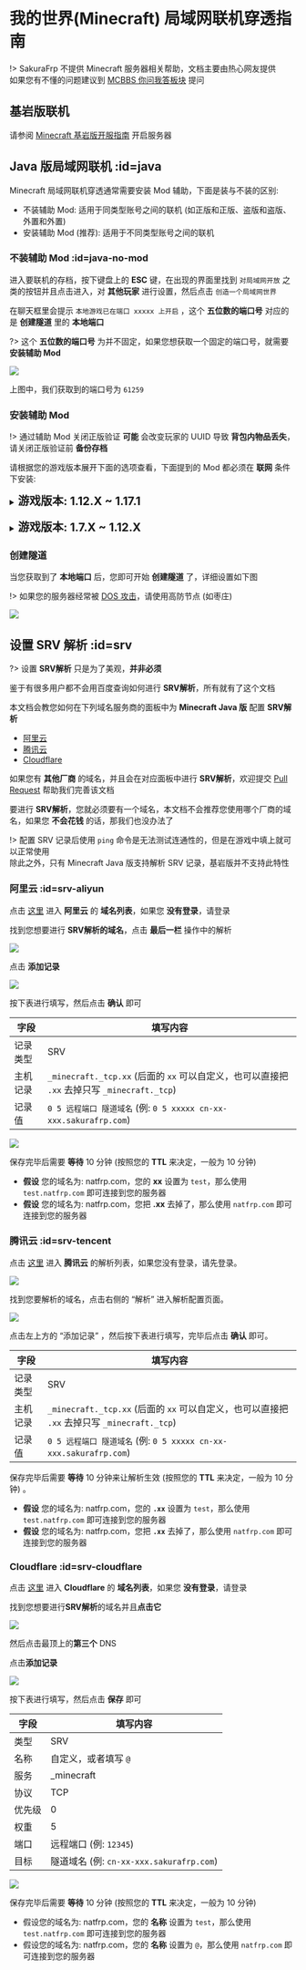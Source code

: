 # 我的世界(Minecraft) 局域网联机穿透指南

!> SakuraFrp 不提供 Minecraft 服务器相关帮助，文档主要由热心网友提供  
如果您有不懂的问题建议到 [MCBBS 你问我答板块](https://www.mcbbs.net/forum-multiqanda-1.html ':target=_blank') 提问

## 基岩版联机

请参阅 [Minecraft 基岩版开服指南](/offtopic/mc-bedrock-server) 开启服务器

## Java 版局域网联机 :id=java

Minecraft 局域网联机穿透通常需要安装 Mod 辅助，下面是装与不装的区别:

- 不装辅助 Mod: 适用于同类型账号之间的联机 (如正版和正版、盗版和盗版、外置和外置) 
- 安装辅助 Mod (推荐): 适用于不同类型账号之间的联机

### 不装辅助 Mod :id=java-no-mod

进入要联机的存档，按下键盘上的 **ESC** 键，在出现的界面里找到 `对局域网开放` 之类的按钮并且点击进入，对 **其他玩家** 进行设置，然后点击 `创造一个局域网世界`

在聊天框里会提示 `本地游戏已在端口 xxxxx 上开启` ，这个 **五位数的端口号** 对应的是 **创建隧道** 里的 **本地端口**

?> 这个 **五位数的端口号** 为并不固定，如果您想获取一个固定的端口号，就需要 **安装辅助 Mod**

![](./_images/mc-1.png)

上图中，我们获取到的端口号为 `61259`

### 安装辅助 Mod

!> 通过辅助 Mod 关闭正版验证 **可能** 会改变玩家的 UUID 导致 **背包内物品丢失**，请关闭正版验证前 **备份存档**

请根据您的游戏版本展开下面的选项查看，下面提到的 Mod 都必须在 **联网** 条件下安装:

<details>
<summary><b style="font-size: 20px">游戏版本: 1.12.X ~ 1.17.1</b></summary>

!> 1.16.2 版由于 Forge 的原因可能会 **引发崩溃**，端口 **不能冲突**，否则也会崩溃

+ Mod 名称: LanServerProperties  
+ Mod 功能:
  1. 固定端口
  2. 开关正版验证
+ 下载链接: [Github](https://github.com/rikka0w0/LanServerProperties) | [Curseforge](https://www.curseforge.com/minecraft/mc-mods/lan-server-properties/files/all)  
   _这两个网站的服务器都位于 **国外**，所以访问/下载的速度 **可能** 会较慢，请耐心等待或自行寻找国内镜像_

#### 使用方法

1. 安装 Mod 并进入游戏，打开您要联机的 **存档**
2. 按下键盘上的 **ESC** 键，在出现的界面里找到 `对局域网开放` 之类的按钮并且点击进入
3. 对 **其他玩家** 进行设置，同时安装此 Mod 后 **设置局域网世界** 界面后会增加下列选项，请按需配置:
   - 在线模式: 开/关  
     `关闭可以让非正版玩家和您联机`
   - 监听端口: 25565  
     `可以固定端口，监听端口对应的就是创建隧道里的本地端口`
4. 点击 `创造一个局域网世界`，在聊天框里会提示 `本地游戏已在端口 xxxxx 上开启`，这个 **五位数的端口号** 就会变成您设置的 **监听端口**

![](./_images/mc-2.png)

</details>
<br>
<details>
<summary><b style="font-size: 20px">游戏版本: 1.7.X ~ 1.12.X</b></summary>

+ Mod 名称: Server.Properties for LAN
+ Mod 功能:
  1. 玩家挂机多久后踢出
  2. 服务器资源包
  3. 固定端口
  4. 最大视距
  5. 是否开启正版验证
  6. 是否生成生物，最大玩家数
  7. 玩家之间是否可以造成伤害
  8. 是否开启白名单
  9. 是否生成村民
  10. 最大建筑高度
  11. Motd设置
+ 下载链接: [Curseforge](https://www.curseforge.com/minecraft/mc-mods/server-properties-for-lan/files/all)
   _该网站的服务器位于 **国外**，所以访问/下载的速度 **可能** 会较慢，请耐心等待或自行寻找国内镜像_

#### 使用方法

1. 安装 Mod 并进入游戏，打开您要联机的 **存档** (必须要先打开一次存档才会生成 `server.properties` 文件)
2. 打开 **存档文件夹** 里的 `server.properties` 文件进行编辑，下面有对各个选项的翻译

   ?> **ESC** - **选项** - **资源包** - **打开资源包文件夹**  
   **返回上一级** - **打开saves文件夹** - **找到您要联机的存档的名字并双击进入**  
   里面会有个叫 `server.properties` 的文件，**右键** 通过 **记事本**打开  
   建议使用 [Visual Studio Code](https://code.visualstudio.com/) 或者 [Sublime Text 3](http://www.sublimetext.com/) 等专业文字编辑器

   ![](./_images/mc-3.png)
3. 编辑完成后重新打开地图即可刷新配置

   !> `server.properties` 文件编辑完以后下一次使用 **这个存档** 联机就不用再次编辑了  
   如果 **换了个存档** 联机，就需要 **重新编辑** 或者复制之前的配置过来
4. 现在请参考 [不装辅助 Mod](#java-no-mod) 一节开启局域网联机

#### server.properties 配置文件翻译如下: 

```properties
player-idle-timeout=<Int>
# 玩家挂机多久后踢出
# 0为禁止该功能

resource-pack=
# 服务器资源包 (没有请留空) 

port=<Int>
# 端口，对应Frp设置中的本地端口
# 0为随机

max-view-distance=<Int>
# 最大视距
# 0为不限制

online-mode=<Boolean>
# 是否开启正版验证
# "true"(是)为开启, "false"(否)为关闭
# 如果要和非正版玩家，请关闭

spawn-animals=<Boolean>
# 是否生成生物
# "true"(是)为开启, "false"(否)为关闭

pvp=<Boolean>
# 玩家之间是否可以造成伤害
# "true"(是)为开启, "false"(否)为关闭

max-players=<Int>
# 最大玩家数

white-list=<Boolean>
# 是否开启白名单
# "true"(是)为开启, "false"(否)为关闭

spawn-npcs=<Boolean>
# 是否生成村民
# "true"(是)为开启, "false"(否)为关闭

max-build-height=<Int>
# 最大建筑高度
# 不能超过256

resource-pack-sha1=
# 资源包哈希算法 (没有请留空) 

motd=
# Motd设置
# 默认会生成一个，可以自己设置
```

</details>

### 创建隧道

当您获取到了 **本地端口** 后，您即可开始 **创建隧道** 了，详细设置如下图

!> 如果您的服务器经常被 [DOS 攻击](https://zh.wikipedia.org/wiki/拒绝服务攻击)，请使用高防节点 (如枣庄)

![](./_images/mc-5.png)

## 设置 SRV 解析 :id=srv

?> 设置 **SRV解析** 只是为了美观，**并非必须**

鉴于有很多用户都不会用百度查询如何进行 **SRV解析**，所有就有了这个文档

本文档会教您如何在下列域名服务商的面板中为 **Minecraft Java 版** 配置 **SRV解析**

+ [阿里云](#srv-aliyun)
+ [腾讯云](#srv-tencent)
+ [Cloudflare](#srv-cloudflare)  

如果您有 **其他厂商** 的域名，并且会在对应面板中进行 **SRV解析**，欢迎提交 [Pull Request](https://github.com/natfrp/wiki/pulls ':target=_blank') 帮助我们完善该文档

要进行 **SRV解析**，您就必须要有一个域名，本文档不会推荐您使用哪个厂商的域名，如果您 **不会花钱** 的话，那我们也没办法了

!> 配置 SRV 记录后使用 `ping` 命令是无法测试连通性的，但是在游戏中填上就可以正常使用  
除此之外，只有 Minecraft Java 版支持解析 SRV 记录，基岩版并不支持此特性

### 阿里云 :id=srv-aliyun

点击 [这里](https://dc.console.aliyun.com/next/index#/domain/list/all-domain ':target=_blank') 进入 **阿里云** 的 **域名列表**，如果您 **没有登录**，请登录

找到您想要进行 **SRV解析的域名**，点击 **最后一栏** 操作中的解析

![](./_images/mc-srv-1.png)

点击 **添加记录**

![](./_images/mc-srv-2.png)

按下表进行填写，然后点击 **确认** 即可

| 字段 | 填写内容 |
| --- | --- |
| 记录类型 | SRV |
| 主机记录 | `_minecraft._tcp.xx` (后面的 `xx` 可以自定义，也可以直接把 `.xx` 去掉只写 `_minecraft._tcp`) |
| 记录值 | `0 5 远程端口 隧道域名` (例: `0 5 xxxxx cn-xx-xxx.sakurafrp.com`) |

![](./_images/mc-srv-3.png)

保存完毕后需要 **等待** 10 分钟 (按照您的 **TTL** 来决定，一般为 10 分钟) 

+ **假设** 您的域名为: natfrp.com，您的 **xx** 设置为 `test`，那么使用 `test.natfrp.com` 即可连接到您的服务器
+ **假设** 您的域名为: natfrp.com，您把 **.xx** 去掉了，那么使用 `natfrp.com` 即可连接到您的服务器

### 腾讯云 :id=srv-tencent

点击 [这里](https://console.cloud.tencent.com/cns) 进入 **腾讯云** 的解析列表，如果您没有登录，请先登录。

![](_images/mc-srv-tencent-1.png)

找到您要解析的域名，点击右侧的 “解析” 进入解析配置页面。

![](_images/mc-srv-tencent-2.png)

点击左上方的 “添加记录” ，然后按下表进行填写，完毕后点击 **确认** 即可。

| 字段 | 填写内容 |
| --- | --- |
| 记录类型 | SRV |
| 主机记录 | `_minecraft._tcp.xx` (后面的 `xx` 可以自定义，也可以直接把 `.xx` 去掉只写 `_minecraft._tcp`) |
| 记录值 | `0 5 远程端口 隧道域名` (例: `0 5 xxxxx cn-xx-xxx.sakurafrp.com`) |

保存完毕后需要 **等待** 10 分钟来让解析生效 (按照您的 **TTL** 来决定，一般为 10 分钟) 。

+ **假设** 您的域名为: natfrp.com，您的 **`.xx`** 设置为 `test`，那么使用 `test.natfrp.com` 即可连接到您的服务器
+ **假设** 您的域名为: natfrp.com，您把 **`.xx`** 去掉了，那么使用 `natfrp.com` 即可连接到您的服务器

### Cloudflare :id=srv-cloudflare

点击 [这里](https://dash.cloudflare.com/ ':target=_blank') 进入 **Cloudflare** 的 **域名列表**，如果您 **没有登录**，请登录

找到您想要进行**SRV解析**的域名并且**点击它**

![](./_images/mc-srv-4.png)

然后点击最顶上的**第三个** DNS

点击**添加记录**

![](./_images/mc-srv-5.png)

按下表进行填写，然后点击 **保存** 即可

| 字段 | 填写内容 |
| --- | --- |
| 类型 | SRV |
| 名称 | 自定义，或者填写 `@` |
| 服务 | _minecraft |
| 协议 | TCP |
| 优先级 | 0 |
| 权重 | 5 |
| 端口 | 远程端口 (例: `12345`) |
| 目标 | 隧道域名 (例: `cn-xx-xxx.sakurafrp.com`) |

![](./_images/mc-srv-6.png)

保存完毕后需要 **等待** 10 分钟 (按照您的 **TTL** 来决定，一般为 10 分钟) 

+ 假设您的域名为: natfrp.com，您的 **名称** 设置为 `test`，那么使用 `test.natfrp.com` 即可连接到您的服务器
+ 假设您的域名为: natfrp.com，您的 **名称** 设置为 `@`，那么使用 `natfrp.com` 即可连接到您的服务器
